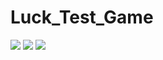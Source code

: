# Luck_Test_Game

<img src="https://github.com/user-attachments/assets/f9965958-87e0-4f26-b239-a74ed1cee72c"/>
<img src="https://github.com/user-attachments/assets/68cc535e-896b-49c9-836c-f568ede00c1b"/>
<img src="https://github.com/user-attachments/assets/720276fb-28c5-4b99-81df-4282486c4890"/>

